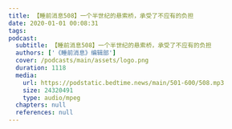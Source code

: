 ```yaml
---
title: 【睡前消息508】一个半世纪的悬索桥，承受了不应有的负担
date: 2020-01-01 00:08:31
tags:
podcast:
  subtitle: 【睡前消息508】一个半世纪的悬索桥，承受了不应有的负担
  authors: ['《睡前消息》编辑部']
  cover: /podcasts/main/assets/logo.png
  duration: 1118
  media:
    url: https://podstatic.bedtime.news/main/501-600/508.mp3
    size: 24320491
    type: audio/mpeg
  chapters: null
  references: null
---
```


